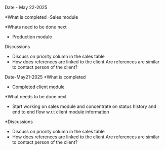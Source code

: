 Date - May 22-2025

\*What is completed
-Sales module

\*Whats need to be done next

- Production module

Discussions

- Discuss on priority column in the sales table
- How does references are linked to the client.Are references are similar to contact person of the client?

<!-- .................................................................................. -->

Date-May21-2025
\*What is completed

- Completed client module

\*What needs to be done next

- Start working on sales module and concentrate on status history and end to end flow w.r.t client module information

\*Discussions

- Discuss on priority column in the sales table
- How does references are linked to the client.Are references are similar to contact person of the client?
